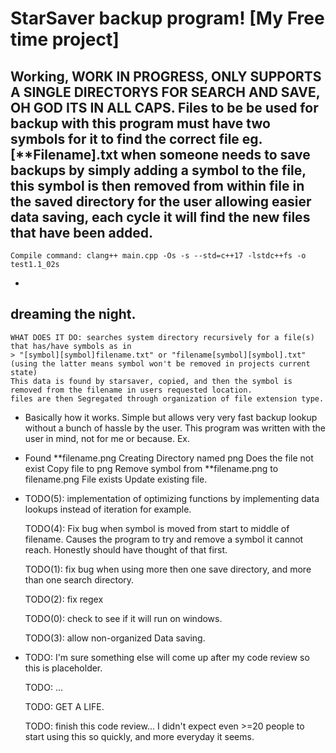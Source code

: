 # StarSaver backup program! [My Free time project]
Working, WORK IN PROGRESS, ONLY SUPPORTS A SINGLE DIRECTORYS FOR SEARCH AND SAVE, OH GOD ITS IN ALL CAPS. 
Files to be be used for backup with this program must have two symbols for it to find the correct file eg. [**Filename].txt
when someone needs to save backups by simply adding a symbol to the file, this symbol is then removed from within file in the saved directory
for the user allowing easier data saving, each cycle it will find the new files that have been added. 
-
    Compile command: clang++ main.cpp -Os -s --std=c++17 -lstdc++fs -o test1.1_02s
-
dreaming the night. 
 - 
    WHAT DOES IT DO: searches system directory recursively for a file(s) that has/have symbols as in
    > "[symbol][symbol]filename.txt" or "filename[symbol][symbol].txt" 
    (using the latter means symbol won't be removed in projects current state)
    This data is found by starsaver, copied, and then the symbol is removed from the filename in users requested location. 
    files are then Segregated through organization of file extension type. 
 -   
     Basically how it works. Simple but allows very very fast backup lookup without a bunch of hassle by the user. 
     This program was written with the user in mind, not for me or because.
     Ex.
-
     Found **filename.png
     Creating Directory named png
     Does the file not exist
     Copy file to png
     Remove symbol from **filename.png to filename.png 
     File exists
     Update existing file. 
              
-
    TODO(5): implementation of optimizing functions by implementing data lookups instead of iteration for example.

    TODO(4): Fix bug when symbol is moved from start to middle of filename.
          Causes the program to try and remove a symbol it cannot reach.
          Honestly should have thought of that first. 

    TODO(1): fix bug when using more then one save directory, and more than one search directory. 
 
    TODO(2): fix regex

    TODO(0): check to see if it will run on windows. 

    TODO(3): allow non-organized Data saving. 
-    
    TODO: I'm sure something else will come up after my code review so this is placeholder. 

    TODO: ...

    TODO: GET A LIFE.

    TODO: finish this code review... I didn't expect even >=20 people to start using this so quickly, and more everyday it seems. 
